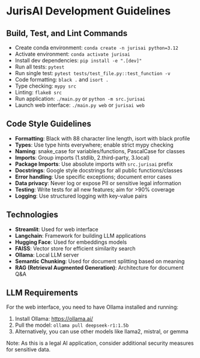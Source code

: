 # JurisAI Development Guidelines

## Build, Test, and Lint Commands
- Create conda environment: `conda create -n jurisai python=3.12`
- Activate environment: `conda activate jurisai`
- Install dev dependencies: `pip install -e ".[dev]"`
- Run all tests: `pytest`
- Run single test: `pytest tests/test_file.py::test_function -v`
- Code formatting: `black .` and `isort .`
- Type checking: `mypy src`
- Linting: `flake8 src`
- Run application: `./main.py` or `python -m src.jurisai`
- Launch web interface: `./main.py web` or `jurisai web`

## Code Style Guidelines
- **Formatting**: Black with 88 character line length, isort with black profile
- **Types**: Use type hints everywhere; enable strict mypy checking
- **Naming**: snake_case for variables/functions, PascalCase for classes
- **Imports**: Group imports (1.stdlib, 2.third-party, 3.local)
- **Package Imports**: Use absolute imports with `src.jurisai` prefix
- **Docstrings**: Google style docstrings for all public functions/classes
- **Error handling**: Use specific exceptions; document error cases
- **Data privacy**: Never log or expose PII or sensitive legal information
- **Testing**: Write tests for all new features; aim for >90% coverage
- **Logging**: Use structured logging with key-value pairs

## Technologies
- **Streamlit**: Used for web interface
- **Langchain**: Framework for building LLM applications
- **Hugging Face**: Used for embeddings models
- **FAISS**: Vector store for efficient similarity search
- **Ollama**: Local LLM server
- **Semantic Chunking**: Used for document splitting based on meaning
- **RAG (Retrieval Augmented Generation)**: Architecture for document Q&A

## LLM Requirements
For the web interface, you need to have Ollama installed and running:
1. Install Ollama: https://ollama.ai/
2. Pull the model: `ollama pull deepseek-r1:1.5b`
3. Alternatively, you can use other models like llama2, mistral, or gemma

Note: As this is a legal AI application, consider additional security measures for sensitive data.